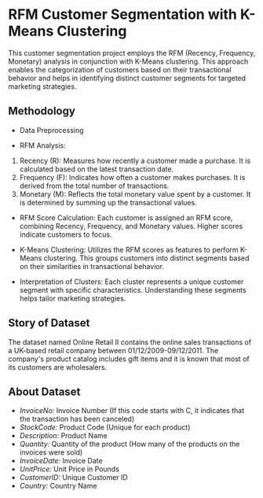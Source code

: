 # RFM Customer Segmentation with K-Means Clustering
This customer segmentation project employs the RFM (Recency, Frequency, Monetary) analysis in conjunction with K-Means clustering. This approach enables the categorization of customers based on their transactional behavior and helps in identifying distinct customer segments for targeted marketing strategies.

## Methodology
- Data Preprocessing

- RFM Analysis:
1. Recency (R): Measures how recently a customer made a purchase. It is calculated based on the latest transaction date.
2.  Frequency (F): Indicates how often a customer makes purchases. It is derived from the total number of transactions.
3.  Monetary (M): Reflects the total monetary value spent by a customer. It is determined by summing up the transactional values.

- RFM Score Calculation:
Each customer is assigned an RFM score, combining Recency, Frequency, and Monetary values. Higher scores indicate customers to focus.

- K-Means Clustering:
Utilizes the RFM scores as features to perform K-Means clustering. This groups customers into distinct segments based on their similarities in transactional behavior.

- Interpretation of Clusters:
Each cluster represents a unique customer segment with specific characteristics. Understanding these segments helps tailor marketing strategies.

## Story of Dataset
The dataset named Online Retail II contains the online sales transactions of a UK-based retail company between 01/12/2009-09/12/2011. The company's product catalog includes gift items and it is known that most of its customers are wholesalers.

## About Dataset
- *InvoiceNo:* Invoice Number (If this code starts with C, it indicates that the transaction has been canceled)
- *StockCode:* Product Code (Unique for each product)
- *Description:* Product Name
- *Quantity:* Quantity of the product (How many of the products on the invoices were sold)
- *InvoiceDate:* Invoice Date
- *UnitPrice:* Unit Price in Pounds
- *CustomerID:* Unique Customer ID
- *Country:* Country Name
